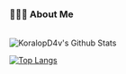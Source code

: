 <h3> 👨🏻‍💻 About Me </h3>


<br>

<img align="center" src="https://github-readme-stats.vercel.app/api?username=KoralopD4v&include_all_commits=true&count_private=true&show_icons=true&line_height=20&title_color=7A7ADB&icon_color=2234AE&text_color=D3D3D3&bg_color=0,000000,130F40" alt="KoralopD4v's Github Stats">

</br>

[![Top Langs](https://github-readme-stats.vercel.app/api/top-langs?username=KoralopD4v)](https://discord.gg/premian)
